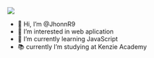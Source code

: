
<img src="https://i.imgur.com/GIKOxEZ.png">

- 👋 Hi, I’m @JhonnR9
- 👀 I’m interested in web aplication
- 🌱 I’m currently learning JavaScript
- 📚 currently I’m studying at Kenzie Academy

<!---
JhonnR9/JhonnR9 is a ✨ special ✨ repository because its `README.md` (this file) appears on your GitHub profile.
You can click the Preview link to take a look at your changes.
--->
